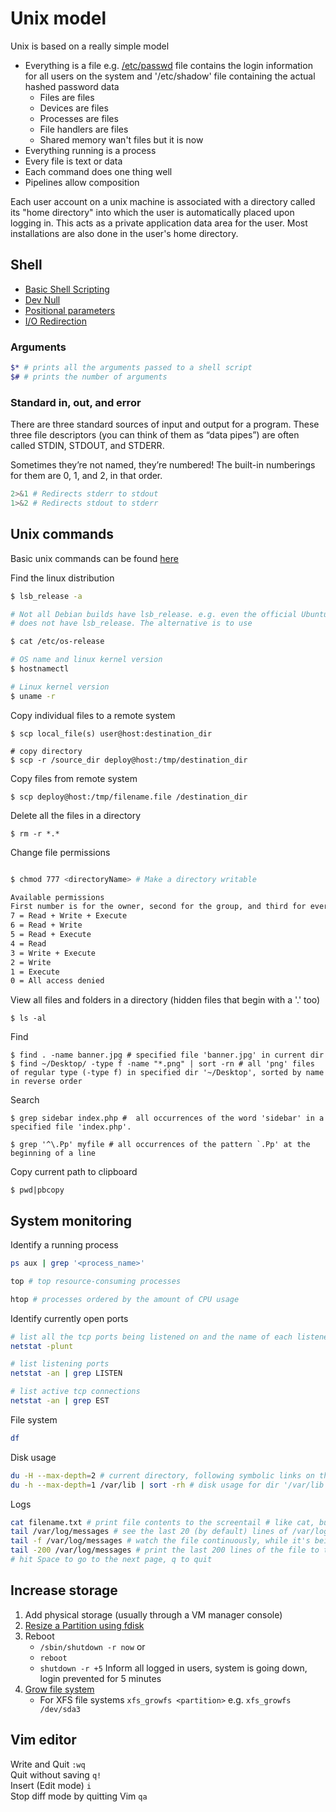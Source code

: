 # Unix model

Unix is based on a really simple model

* Everything is a file e.g. [/etc/passwd](https://www.digitalocean.com/community/tutorials/how-to-use-passwd-and-adduser-to-manage-passwords-on-a-linux-vps) file contains the login information for all users on the system and '/etc/shadow' file containing the actual hashed password data
   * Files are files
   * Devices are files
   * Processes are files
   * File handlers are files 
   * Shared memory wan't files but it is now
* Everything running is  a process
* Every file is text or data
* Each command does one thing well
* Pipelines allow composition
   
Each user account on a unix machine is associated with a directory called its "home directory" into which the user is automatically placed upon logging in. This acts as a private application data area for the user. Most installations are also done in the user's home directory.

## Shell

* [Basic Shell Scripting](https://linuxconfig.org/bash-scripting-tutorial)
* [Dev Null](http://askubuntu.com/questions/514748/what-does-dev-null-mean-in-a-shell-script)
* [Positional parameters](http://stackoverflow.com/questions/5163144/what-are-the-special-dollar-sign-shell-variables)
* [I/O Redirection](http://www.tldp.org/LDP/abs/html/io-redirection.html)

### Arguments

```sh
$* # prints all the arguments passed to a shell script
$# # prints the number of arguments 
```

### Standard in, out, and error

There are three standard sources of input and output for a program. These three file descriptors (you can think of them as “data pipes”) are often called STDIN, STDOUT, and STDERR.

Sometimes they’re not named, they’re numbered! The built-in numberings for them are 0, 1, and 2, in that order.

```sh
2>&1 # Redirects stderr to stdout
1>&2 # Redirects stdout to stderr
```

## Unix commands

Basic unix commands can be found [here](http://www.cs.jhu.edu/~joanne/unix.html)

Find the linux distribution

```sh
$ lsb_release -a

# Not all Debian builds have lsb_release. e.g. even the official Ubuntu Docker image 
# does not have lsb_release. The alternative is to use 

$ cat /etc/os-release

# OS name and linux kernel version
$ hostnamectl

# Linux kernel version
$ uname -r

```

Copy individual files to a remote system
```
$ scp local_file(s) user@host:destination_dir

# copy directory
$ scp -r /source_dir deploy@host:/tmp/destination_dir
```

Copy files from remote system
```
$ scp deploy@host:/tmp/filename.file /destination_dir
```

Delete all the files in a directory
```
$ rm -r *.*
```

Change file permissions
```sh

$ chmod 777 <directoryName> # Make a directory writable

Available permissions
First number is for the owner, second for the group, and third for everyone.
7 = Read + Write + Execute
6 = Read + Write
5 = Read + Execute
4 = Read
3 = Write + Execute
2 = Write
1 = Execute
0 = All access denied
```

View all files and folders in a directory (hidden files that begin with a '.' too)  
```
$ ls -al
```

Find
```
$ find . -name banner.jpg # specified file 'banner.jpg' in current dir
$ find ~/Desktop/ -type f -name "*.png" | sort -rn # all 'png' files of regular type (-type f) in specified dir '~/Desktop', sorted by name in reverse order
```

Search
```
$ grep sidebar index.php #  all occurrences of the word 'sidebar' in a specified file 'index.php'.

$ grep '^\.Pp' myfile # all occurrences of the pattern `.Pp' at the beginning of a line
```

Copy current path to clipboard
```
$ pwd|pbcopy
```

## System monitoring

Identify a running process

```sh
ps aux | grep '<process_name>'

top # top resource-consuming processes

htop # processes ordered by the amount of CPU usage
```

Identify currently open ports

```sh
# list all the tcp ports being listened on and the name of each listener’s daemon and its PID
netstat -plunt

# list listening ports
netstat -an | grep LISTEN

# list active tcp connections
netstat -an | grep EST
```

File system

```sh
df
```

Disk usage

```sh
du -H --max-depth=2 # current directory, following symbolic links on the command line not in file hierarchies.
du -h --max-depth=1 /var/lib | sort -rh # disk usage for dir '/var/lib' sorted by size in reverse order in human readable format
```

Logs

```sh
cat filename.txt # print file contents to the screentail # like cat, but only reads the end of the file
tail /var/log/messages # see the last 20 (by default) lines of /var/log/messages
tail -f /var/log/messages # watch the file continuously, while it's being updated
tail -200 /var/log/messages # print the last 200 lines of the file to the screen$ more # like cat, but opens the file one screen at a time rather than all at once
# hit Space to go to the next page, q to quit
```

## Increase storage

1. Add physical storage (usually through a VM manager console)
2. [Resize a Partition using fdisk](https://access.redhat.com/articles/1190213)
3. Reboot
    * `/sbin/shutdown -r now` or
    * `reboot`
    * `shutdown -r +5` Inform all logged in users, system is going down, login prevented for 5 minutes
4. [Grow file system](http://www.tldp.org/HOWTO/LVM-HOWTO/extendlv.html)
    * For XFS file systems `xfs_growfs <partition>` e.g. `xfs_growfs /dev/sda3`

## Vim editor

Write and Quit `:wq`  
Quit without saving `q!`  
Insert (Edit mode) `i`  
Stop diff mode by quitting Vim `qa`